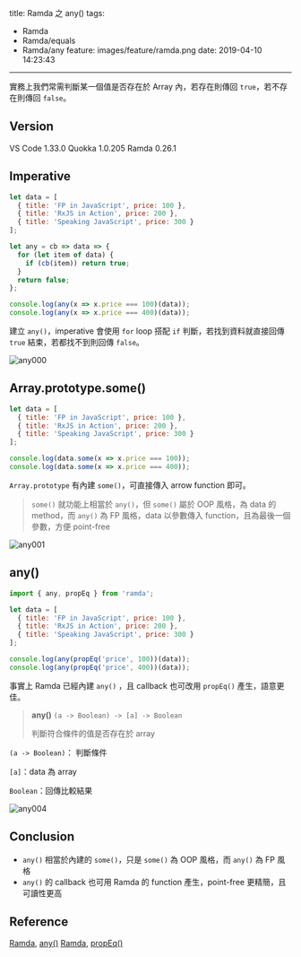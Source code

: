 title: Ramda 之 any()
tags:
  - Ramda
  - Ramda/equals
  - Ramda/any
feature: images/feature/ramda.png
date: 2019-04-10 14:23:43
---
實務上我們常需判斷某一個值是否存在於 Array 內，若存在則傳回 `true`，若不存在則傳回 `false`。

<!-- more -->

## Version

VS Code 1.33.0
Quokka 1.0.205
Ramda 0.26.1

## Imperative

```javascript
let data = [
  { title: 'FP in JavaScript', price: 100 },
  { title: 'RxJS in Action', price: 200 },
  { title: 'Speaking JavaScript', price: 300 }
];

let any = cb => data => {
  for (let item of data) {
    if (cb(item)) return true;
  }
  return false;
};

console.log(any(x => x.price === 100)(data));
console.log(any(x => x.price === 400)(data));
```

建立 `any()`，imperative 會使用 `for` loop 搭配 `if` 判斷，若找到資料就直接回傳  `true` 結束，若都找不到則回傳 `false`。

![any000](/images/ramda/any/any000.png)

## Array.prototype.some()

```javascript
let data = [
  { title: 'FP in JavaScript', price: 100 },
  { title: 'RxJS in Action', price: 200 },
  { title: 'Speaking JavaScript', price: 300 }
];

console.log(data.some(x => x.price === 100));
console.log(data.some(x => x.price === 400));
```

`Array.prototype` 有內建 `some()`，可直接傳入 arrow function 即可。

> `some()` 就功能上相當於 `any()`，但 `some()` 屬於 OOP 風格，為 data 的 method，而 `any()` 為 FP 風格，data 以參數傳入 function，且為最後一個參數，方便 point-free

![any001](/images/ramda/any/any001.png)

## any()

```javascript
import { any, propEq } from 'ramda';

let data = [
  { title: 'FP in JavaScript', price: 100 },
  { title: 'RxJS in Action', price: 200 },
  { title: 'Speaking JavaScript', price: 300 }
];

console.log(any(propEq('price', 100))(data));
console.log(any(propEq('price', 400))(data));
```

事實上 Ramda 已經內建 `any()` ，且 callback 也可改用 `propEq()` 產生，語意更佳。

> **any()**
> `(a -> Boolean) -> [a] -> Boolean`
>
> 判斷符合條件的值是否存在於 array 

`(a -> Boolean)`： 判斷條件

`[a]`：data 為 array

`Boolean`：回傳比較結果

![any004](/images/ramda/any/any004.png)

## Conclusion

* `any()` 相當於內建的 `some()`，只是 `some()` 為 OOP 風格，而 `any()` 為 FP 風格
* `any()` 的 callback 也可用 Ramda 的 function 產生，point-free 更精簡，且可讀性更高

## Reference

[Ramda](https://ramdajs.com), [any()](https://ramdajs.com/docs/#any)
[Ramda](https://ramdajs.com), [propEq()](https://ramdajs.com/docs/#propEq)